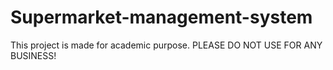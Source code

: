 # Supermarket-management-system
This project is made for academic purpose. PLEASE DO NOT USE FOR ANY BUSINESS!
